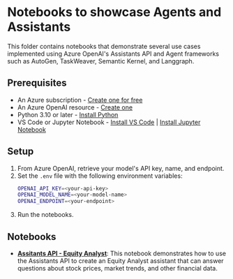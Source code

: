 # Notebooks to showcase Agents and Assistants

This folder contains notebooks that demonstrate several use cases implemented using Azure OpenAI's Assistants API and Agent frameworks such as AutoGen, TaskWeaver, Semantic Kernel, and Langgraph. 

## Prerequisites

- An Azure subscription - [Create one for free](https://azure.microsoft.com/free/)
- An Azure OpenAI resource - [Create one](https://ms.portal.azure.com/#create/Microsoft.CognitiveServicesOpenAIAccount)
- Python 3.10 or later - [Install Python](https://www.python.org/downloads/)
- VS Code or Jupyter Notebook - [Install VS Code](https://code.visualstudio.com/download) | [Install Jupyter Notebook](https://jupyter.org/install)

## Setup

1. From Azure OpenAI, retrieve your model's API key, name, and endpoint.
1. Set the `.env` file with the following environment variables:
    ```bash
    OPENAI_API_KEY=<your-api-key>
    OPENAI_MODEL_NAME=<your-model-name>
    OPENAI_ENDPOINT=<your-endpoint>
    ```
1. Run the notebooks.

## Notebooks

- [**Assitants API - Equity Analyst**](./assistants-api/azure-openai/equity-analyst.ipynb): This notebook demonstrates how to use the Assistants API to create an Equity Analyst assistant that can answer questions about stock prices, market trends, and other financial data.